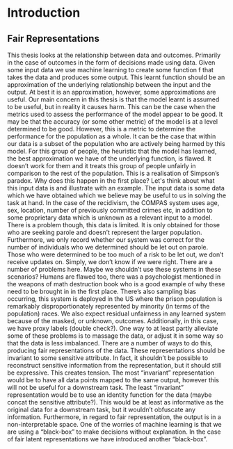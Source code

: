 # Introduction

## Fair Representations

This thesis looks at the relationship between data and outcomes. 
Primarily in the case of outcomes in the form of decisions made using data. 
Given some input data we use machine learning to create some function f that takes the data and produces some output. 
This learnt function should be an approximation of the underlying relationship between the input and the output. 
At best it is an approximation, however, some approximations are useful. 
Our main concern in this thesis is that the model learnt is assumed to be useful, but in reality it causes harm. 
This can be the case when the metrics used to assess the performance of the model appear to be good. 
It may be that the accuracy (or some other metric) of the model is at a level determined to be good. 
However, this is a metric to determine the performance for the population as a whole. 
It can be the case that within our data is a subset of the population who are actively being harmed by this model. 
For this group of people, the heuristic that the model has learned, the best approximation we have of the underlying function, is flawed. 
It doesn’t work for them and it treats this group of people unfairly in comparison to the rest of the population. 
This is a realisation of Simpson’s paradox. 
Why does this happen in the first place? 
Let's think about what this input data is and illustrate with an example. 
The input data is some data which we have obtained which we believe may be useful to us in solving the task at hand. 
In the case of the recidivism, the COMPAS system uses age, sex, location, number of previously committed crimes etc, in addition to some proprietary data which is unknown as a relevant input to a model. 
There is a problem though, this data is limited. It is only obtained for those who are seeking parole and doesn’t represent the larger population. 
Furthermore, we only record whether our system was correct for the number of individuals who we determined should be let out on parole. 
Those who were determined to be too much of a risk to be let out, we don’t receive updates on. 
Simply, we don’t know if we were right. 
There are a number of problems here. 
Maybe we shouldn’t use these systems in these scenarios? 
Humans are flawed too, there was a psychologist mentioned in the weapons of math destruction book who is a good example of why these need to be brought in in the first place. 
There’s also sampling bias occurring, this system is deployed in the US where the prison population is remarkably disproportionately represented by minority (in terms of the population) races. 
We also expect residual unfairness in any learned system because of the masked, or unknown, outcomes. 
Additionally, in this case, we have proxy labels (double check?). 
One way to at least partly alleviate some of these problems is to massage the data, or adjust it in some way so that the data is less imbalanced. 
There are a number of ways to do this, producing fair representations of the data. 
These representations should be invariant to some sensitive attribute. 
In fact, it shouldn’t be possible to reconstruct sensitive information from the representation, but it should still be expressive. 
This creates tension. 
The most “invariant” representation would be to have all data points mapped to the same output, however this will not be useful for a downstream task. 
The least “invariant” representation would be to use an identity function for the data (maybe concat the sensitive attribute?). 
This would be at least as informative as the original data for a downstream task, but it wouldn’t obfuscate any information. 
Furthermore, in regard to fair representation, the output is in a non-interpretable space. 
One of the worries of machine learning is that we are using a “black-box” to make decisions without explanation. 
In the case of fair latent representations we have introduced another “black-box”.